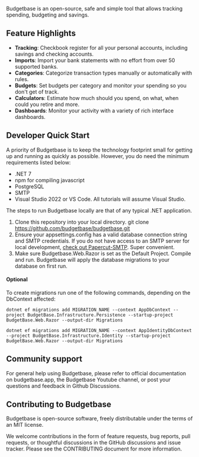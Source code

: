 Budgetbase is an open-source, safe and simple tool that allows tracking spending, budgeting and savings.  

## Feature Highlights
- **Tracking**: Checkbook register for all your personal accounts, including savings and checking accounts.
- **Imports**: Import your bank statements with no effort from over 50 supported banks.
- **Categories**: Categorize transaction types manually or automatically with rules.
- **Budgets**: Set budgets per category and monitor your spending so you don't get of track.
- **Calculators**: Estimate how much should you spend, on what, when could you retire and more.
- **Dashboards**: Monitor your activity with a variety of rich interface dashboards.

## Developer Quick Start
A priority of Budgetbase is to keep the technology footprint small for getting up and running as quickly as possible. However, you do need the minimum requirements listed below:
- .NET 7
- npm for compiling javascript
- PostgreSQL
- SMTP
- Visual Studio 2022 or VS Code. All tutorials will assume Visual Studio.

The steps to run Budgetbase locally are that of any typical .NET application.
1. Clone this repository into your local directory.
git clone https://github.com/budgetbase/budgetbase.git
2. Ensure your appsettings.config has a valid database connection string and SMTP credentials. If you do not have access to an SMTP server for local development, [check out Papercut-SMTP](https://github.com/ChangemakerStudios/Papercut-SMTP). Super convenient.
3. Make sure Budgetbase.Web.Razor is set as the Default Project. Compile and run. Budgetbase will apply the database migrations to your database on first run.

#### Optional
To create migrations run one of the following commands, depending on the DbContext affected:
```
dotnet ef migrations add MIGRATION_NAME --context AppDbContext --project BudgetBase.Infrastructure.Persistence --startup-project BudgetBase.Web.Razor --output-dir Migrations
```
```
dotnet ef migrations add MIGRATION_NAME --context AppIdentityDbContext --project BudgetBase.Infrastructure.Identity --startup-project BudgetBase.Web.Razor --output-dir Migrations
```

## Community support
For general help using Budgetbase, please refer to official documentation on budgetbase.app, the Budgetbase Youtube channel, or post your questions and feedback in Github Discussions.

## Contributing to Budgetbase
Budgetbase is open-source software, freely distributable under the terms of an MIT license.

We welcome contributions in the form of feature requests, bug reports, pull requests, or thoughtful discussions in the GitHub discussions and issue tracker. Please see the CONTRIBUTING document for more information.
